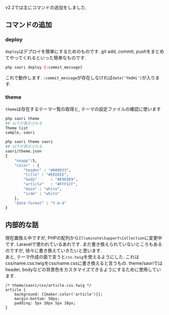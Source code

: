 v2.2では主にコマンドの追加をしました.
## コマンドの追加
### deploy
`deploy`はデプロイを簡単にするためのものです. git add, commit, pushをまとめてやってくれるといった簡単なものです.
```sh
php saori deploy (:commit_message)
```
これで動作します. `:commit_message`が存在しなければ`date('YmdHi')`が入ります.

### theme
`theme`は存在するテーマ一覧の取得と, テーマの設定ファイルの確認に使います
```sh
php saori theme
## 以下が表示される
Theme list
sample, saori

php saori theme saori
## 以下が表示される
saori/theme.json
{
    "noapp":5,
    "color" : {
        "header" : "#000033",
        "title" : "#EEEEEE",
        "body"      : "#E9E9E9",
        "article"   : "#FFF1CF",
        "main" : "white",
        "side" : "white"
    },
    "date-format" : "Y-m-d"
}
```

## 内部的な話
現在置換え中ですが, PHPの配列から`Illuminate\Support\Collection`に変更中です. Laravelで使われているあれです. まだ書き換えられていないところもあるのですが, 徐々に書き換えていきたいと思います.  
あと, テーマ作成の面で言うと`css.twig`を使えるようにした. これはcss/name.css.twigをcss/name.cssに書き換えると言うもの. theme/saoriではheader, bodyなどの背景色をカスタマイズできるようにするために使用しています.
```css.twig
/* theme/saori/css/article.css.twig */
article {
    background: {{maker.color('article')}};
    margin-bottom: 50px;
    padding: 5px 10px 5px 10px;
}
```
